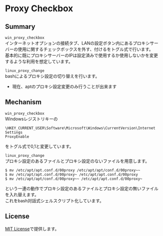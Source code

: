 # Proxy Checkbox
## Summary
`win_proxy_checkbox`  
インターネットオプションの接続タブ、LANの設定ボタン内にあるプロキシサーバーの使用に関するチェックボックスを外す、付けるをトグル式で行います。  
基本的に既にプロキシサーバーのIPは設定済みで使用するか使用しないかを変更するような利用を想定しています。

`linux_proxy_change`  
bashによるプロキシ設定の切り替えを行います。  
* 現在、aptのプロキシ設定変更のみ行うことが出来ます

## Mechanism
`win_proxy_checkbox`  
Windowsレジストリキーの
```
\HKEY_CURRENT_USER\Software\Microsoft\Windows\CurrentVersion\Internet Settings
ProxyEnable
```
をトグル式で0,1と変更しています。

`linux_proxy_change`  
プロキシ設定のあるファイルとプロキシ設定のないファイルを用意します。
```
$ mv /etc/apt/apt.conf.d/00proxy /etc/apt/apt/conf.d/00proxy~~
$ mv /etc/apt/apt.conf.d/00proxy~ /etc/apt/apt.conf.d/00proxy
$ mv /etc/apt/apt/conf.d/00proxy~~ /etc/apt/apt.conf.d/00proxy~
```
という一連の動作でプロキシ設定のあるファイルとプロキシ設定の無いファイルを入れ替えます。  
これをbash対話式シェルスクリプト化しています。

## License
[MIT License](https://github.com/rikyuusima/proxy_checkbox/blob/master/LICENSE.txt)で提供します。
